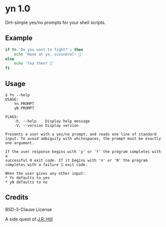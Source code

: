 # yn 1.0

Dirt-simple yes/no prompts for your shell scripts.

## Example

```bash
if Yn 'Do you want to fight?'; then
    echo 'Have at ye, scoundrel! 🤺'
else
    echo 'Tea then? 🍵'
fi
```

## Usage

```text
$ Yn --help
USAGE:
    Yn PROMPT
    yN PROMPT

FLAGS:
    -h, --help    Display help message
    -V, --version Display version

Presents a user with a yes/no prompt, and reads one line of standard
input. To avoid ambiguity with whitespaces, the prompt must be exactly
one argument.

If the user response begins with 'y' or 'Y' the program completes with a
successful 0 exit code. If it begins with 'n' or 'N' the program
completes with a failure 1 exit code.

When the user gives any other input:
* Yn defaults to yes
* yN defaults to no
```

## Credits

BSD-3-Clause License

A side quest of [J.R. Hill](https://so.dang.cool)
